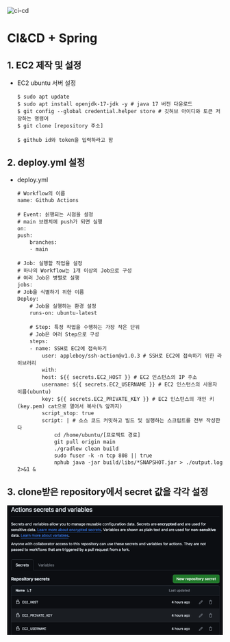 ![ci-cd](https://github.com/user-attachments/assets/20f71753-d6da-457e-8dab-62bb79cb998e)

# CI&CD + Spring

## 1. EC2 제작 및 설정 
- EC2 ubuntu 서버 설정
    ```
    $ sudo apt update
    $ sudo apt install openjdk-17-jdk -y # java 17 버전 다운로드
    $ git config --global credential.helper store # 깃허브 아이디와 토큰 저장하는 명령어
    $ git clone [repository 주소]
    
    $ github id와 token을 입력하라고 함
    ```

## 2. deploy.yml 설정
- deploy.yml
    ```
    # Workflow의 이름
    name: Github Actions

    # Event: 싥행되는 시점을 설정
    # main 브랜치에 push가 되면 실행
    on:
    push:
        branches:
        - main

    # Job: 실행할 작업을 설정
    # 하나의 Workflow는 1개 이상의 Job으로 구성
    # 여러 Job은 병렬로 실행
    jobs:
    # Job을 식별하기 위한 이름
    Deploy:
        # Job을 실행하는 환경 설정
        runs-on: ubuntu-latest

        # Step: 특정 작업을 수행하는 가장 작은 단위
        # Job은 여러 Step으로 구성
        steps:
        - name: SSH로 EC2에 접속하기
            user: appleboy/ssh-action@v1.0.3 # SSH로 EC2에 접속하기 위한 라이브러리
            with:
            host: ${{ secrets.EC2_HOST }} # EC2 인스턴스의 IP 주소
            username: ${{ secrets.EC2_USERNAME }} # EC2 인스턴스의 사용자 이름(ubuntu)
            key: ${{ secrets.EC2_PRIVATE_KEY }} # EC2 인스턴스의 개인 키(key.pem) cat으로 열어서 복사(% 앞까지)
            script_stop: true
            script: | # 소스 코드 커밋하고 빌드 및 실행하는 스크립트를 전부 작성한다 
                cd /home/ubuntu/[프로젝트 경로]
                git pull origin main
                ./gradlew clean build
                sudo fuser -k -n tcp 808 || true
                nphub java -jar build/libs/*SNAPSHOT.jar > ./output.log 2>&1 &
    ```

## 3. clone받은 repository에서 secret 값을 각각 설정
![Alt text](<img/02_Repository Secret.png>)